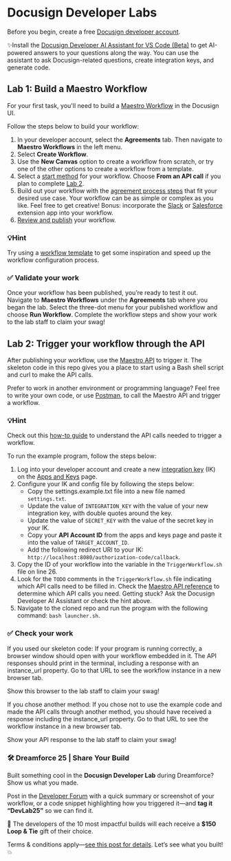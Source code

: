 # Docusign Developer Labs

Before you begin, create a free [Docusign developer account](https://www.docusign.com/developers/sandbox).

✨Install the [Docusign Developer AI Assistant for VS Code (Beta)](https://developers.docusign.com/tools/ai-assistant-vs-code/) to get AI-powered answers to your questions along the way. You can use the assistant to ask Docusign-related questions, create integration keys, and generate code.

## Lab 1: Build a Maestro Workflow

For your first task, you'll need to build a <a href="https://support.docusign.com/s/document-item?bundleId=yff1696971835267&topicId=pps1696973636517.html">Maestro Workflow</a> in the Docusign UI.

Follow the steps below to build your workflow:
1. In your developer account, select the **Agreements** tab. Then navigate to **Maestro Workflows** in the left menu.
2. Select **Create Workflow**.
3. Use the **New Canvas** option to create a workflow from scratch, or try one of the other options to create a workflow from a template.
4. Select a [start method](https://support.docusign.com/s/document-item?bundleId=yff1696971835267&topicId=ztb1727892686033.html) for your workflow. Choose **From an API call** if you plan to complete [Lab 2](#lab-2-trigger-your-workflow-through-the-api).
5. Build out your workflow with the [agreement process steps](https://support.docusign.com/s/document-item?bundleId=yff1696971835267&topicId=afu1730332596907.html) that fit your desired use case. Your workflow can be as simple or complex as you like. Feel free to get creative!
Bonus: incorporate the [Slack](https://apps-d.docusign.com/app-center/app/4a5ee6f6-2213-40e0-8ea6-b04714e2a129) or [Salesforce](https://apps-d.docusign.com/app-center/app/2d576583-520a-41e2-886b-089fefe733a1) extension app into your workflow.
6. [Review and publish](https://support.docusign.com/s/document-item?bundleId=yff1696971835267&topicId=iqm1698272226447.html) your workflow.

### 💡Hint
Try using a [workflow template](https://support.docusign.com/s/document-item?bundleId=yff1696971835267&topicId=irb1736981148403.html) to get some inspiration and speed up the workflow configuration process.

### ✅ Validate your work
Once your workflow has been published, you’re ready to test it out. Navigate to **Maestro Workflows** under the **Agreements** tab where you began the lab. Select the three-dot menu for your published workflow and choose **Run Workflow**. Complete the workflow steps and show your work to the lab staff to claim your swag!

## Lab 2: Trigger your workflow through the API

After publishing your workflow, use the [Maestro API](https://developers.docusign.com/docs/maestro-api/maestro101/) to trigger it. The skeleton code in this repo gives you a place to start using a Bash shell script and curl to make the API calls.

Prefer to work in another environment or programming language? Feel free to write your own code, or use [Postman](https://developers.docusign.com/tools/postman/), to call the Maestro API and trigger a workflow.

### 💡Hint
Check out this [how-to guide](https://developers.docusign.com/docs/maestro-api/how-to/trigger-workflow/) to understand the API calls needed to trigger a workflow.

To run the example program, follow the steps below:
1. Log into your developer account and create a new [integration key](https://developers.docusign.com/platform/build-integration/) (IK) on the [Apps and Keys](https://admindemo.docusign.com/authenticate?goTo=appsAndKeys) page.
2. Configure your IK and config file by following the steps below:
    - Copy the settings.example.txt file into a new file named `settings.txt`.
    - Update the value of `INTEGRATION_KEY` with the value of your new integration key, with double quotes around the key.
    - Update the value of `SECRET_KEY` with the value of the secret key in your IK.
    - Copy your **API Account ID** from the apps and keys page and paste it into the value of `TARGET_ACCOUNT_ID`.
    - Add the following redirect URI to your IK: `http://localhost:8080/authorization-code/callback`.
3. Copy the ID of your workflow into the variable in the `TriggerWorkflow.sh` file on line 26.
4. Look for the `TODO` comments in the `TriggerWorkflow.sh` file indicating which API calls need to be filled in. Check the [Maestro API reference](https://developers.docusign.com/docs/maestro-api/reference/) to determine which API calls you need. Getting stuck? Ask the Docusign Developer AI Assistant or check the hint above.
5. Navigate to the cloned repo and run the program with the following command: `bash launcher.sh`.

### ✅ Check your work
If you used our skeleton code:
If your program is running correctly, a browser window should open with your workflow embedded in it. The API responses should print in the terminal, including a response with an instance_url property. Go to that URL to see the workflow instance in a new browser tab.

Show this browser to the lab staff to claim your swag!

If you chose another method:
If you chose not to use the example code and made the API calls through another method, you should have received a response including the instance_url property. Go to that URL to see the workflow instance in a new browser tab.

Show your API response to the lab staff to claim your swag!

### 🛠️ Dreamforce 25 | Share Your Build

Built something cool in the **Docusign Developer Lab** during Dreamforce? Show us what you made.

Post in the [Developer Forum](https://community.docusign.com/developer-59) with a quick summary or screenshot of your workflow, or a code snippet highlighting how you triggered it—and **tag it “DevLab25”** so we can find it.

🎁 The developers of the 10 most impactful builds will each receive a **$150 Loop & Tie** gift of their choice.

Terms & conditions apply—[see this post for details](https://community.docusign.com/general-74/docusign-developer-lab-at-dreamforce25-share-your-build-25685).
Let’s see what you built! 💥

